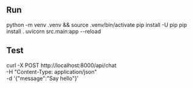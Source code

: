 ## Run
python -m venv .venv && source .venv/bin/activate
pip install -U pip
pip install .
uvicorn src.main:app --reload

## Test
curl -X POST http://localhost:8000/api/chat \
  -H "Content-Type: application/json" \
  -d '{"message":"Say hello"}'